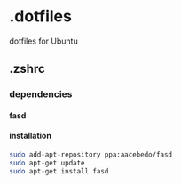 # .dotfiles
dotfiles for Ubuntu


## .zshrc

### dependencies

#### fasd 

#### installation

```bash
sudo add-apt-repository ppa:aacebedo/fasd
sudo apt-get update
sudo apt-get install fasd
```
